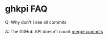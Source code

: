 # ghkpi FAQ

Q: Why don't I see all commits

A: The GitHub API doesn't count [merge commits](https://developer.github.com/v3/repos/statistics/)



